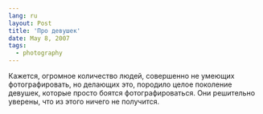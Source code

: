 ```yaml
---
lang: ru
layout: Post
title: 'Про девушек'
date: May 8, 2007
tags:
  - photography
---
```


Кажется, огромное количество людей, совершенно не умеющих фотографировать, но делающих это, породило целое поколение девушек, которые просто боятся фотографироваться. Они решительно уверены, что из этого ничего не получится.
